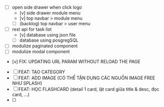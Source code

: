- [ ] open side drawer when click logo
    - [v] side drawer module menu
    - [v] top navbar > module menu
    - [ ] (backlog) top navbar > user menu
- [ ] rest api for task list
    - [v] database using json file
    - [ ] database using posgregSQL
- [ ] modulize paginated component
- [ ] modulize modal component
- [v] FIX: UPDATING URL PARAM WITHOUT RELOAD THE PAGE
- [ ] FEAT: TẠO CATEGORY
- [ ] FEAT: ADD IMAGE (CÓ THỂ TẬN DỤNG CÁC NGUỒN IMAGE FREE NHƯ SPLASH)
- [ ] FEAT: HỌC FLASHCARD (detail 1 card, lật card giữa title & desc, đọc card, ...)
- [ ] 
